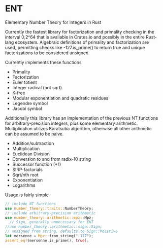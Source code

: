 # ENT

Elementary Number Theory for Integers in Rust

Currently the fastest library for factorization and primality checking in the interval 0;2^64 that is available in Crates.io and possibly in the entire Rust-lang ecosystem. Algebraic definitions of primality and factorization are used, permitting checks like -127.is_prime() to return true and unique factorizations to be considered unsigned.



Currently implements these functions

- Primality
- Factorization
- Euler totient
- Integer radical (not sqrt)
- K-free
- Modular exponentiation and quadratic residues
- Legendre symbol
- Jacobi symbol

 Additionally this library has an implementation of the previous NT functions for arbitrary-precision integers, plus some elementary arithmetic. Multiplication utilizes Karatsuba algorithm, otherwise all other arithmetic can be assumed to be naive. 
 
 - Addition/subtraction
 - Multiplication
 - Euclidean Division
 - Conversion to and from radix-10 string
 - Successor function (+1)
 - SIRP-factorials
 - Sqrt/nth root
 - Exponentiation
 - Logarithms

Usage is fairly simple
 ```rust
 // include NT functions
 use number_theory::traits::NumberTheory;  
 // include arbitrary-precision arithmetic
 use number_theory::arithmetic::mpz::Mpz;
   // Sign, generally unnecessary for ENT
 //use number_theory::arithmetic::sign::Sign; 
 // unsigned from string, defaults to Sign::Positive
 let mersenne = Mpz::from_string("-127"); 
 assert_eq!(mersenne.is_prime(), true);
 ```
